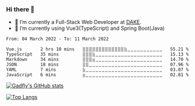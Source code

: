 ### Hi there 👋

- 🔭 I’m currently a Full-Stack Web Developer at [DAKE](https://www.getplay.cn/).
- 🌱 I’m currently using Vue3(TypeScript) and Spring Boot(Java)

<!--START_SECTION:waka-->

```text
From: 04 March 2022 - To: 11 March 2022

Vue.js       2 hrs 10 mins   ⣿⣿⣿⣿⣿⣿⣿⣿⣿⣿⣿⣿⣿⣷⣀⣀⣀⣀⣀⣀⣀⣀⣀⣀⣀   55.21 %
TypeScript   35 mins         ⣿⣿⣿⣷⣀⣀⣀⣀⣀⣀⣀⣀⣀⣀⣀⣀⣀⣀⣀⣀⣀⣀⣀⣀⣀   15.13 %
Markdown     34 mins         ⣿⣿⣿⣶⣀⣀⣀⣀⣀⣀⣀⣀⣀⣀⣀⣀⣀⣀⣀⣀⣀⣀⣀⣀⣀   14.70 %
JSON         18 mins         ⣿⣿⣀⣀⣀⣀⣀⣀⣀⣀⣀⣀⣀⣀⣀⣀⣀⣀⣀⣀⣀⣀⣀⣀⣀   07.96 %
YAML         7 mins          ⣷⣀⣀⣀⣀⣀⣀⣀⣀⣀⣀⣀⣀⣀⣀⣀⣀⣀⣀⣀⣀⣀⣀⣀⣀   03.07 %
JavaScript   6 mins          ⣶⣀⣀⣀⣀⣀⣀⣀⣀⣀⣀⣀⣀⣀⣀⣀⣀⣀⣀⣀⣀⣀⣀⣀⣀   02.81 %
```

<!--END_SECTION:waka-->

[![Gadfly's GitHub stats](https://github-readme-stats.vercel.app/api?username=gadfly3173&show_icons=true&theme=material-palenight)](https://github.com/anuraghazra/github-readme-stats)

[![Top Langs](https://github-readme-stats.vercel.app/api/top-langs/?username=gadfly3173&theme=material-palenight&layout=compact&hide=html,css)](https://github.com/anuraghazra/github-readme-stats)

<!--
**gadfly3173/gadfly3173** is a ✨ _special_ ✨ repository because its `README.md` (this file) appears on your GitHub profile.

Here are some ideas to get you started:

- 🔭 I’m currently working on Maintenance of Release Pipeline and CICD tracking tool improvement
- 🌱 I’m currently learning Vue, Kotlin and Spring Boot
- 👯 I’m looking to collaborate on ...
- 🤔 I’m looking for help with ...
- 💬 Ask me about ...
- 📫 How to reach me: ...
- 😄 Pronouns: ...
- ⚡ Fun fact: ...
-->
